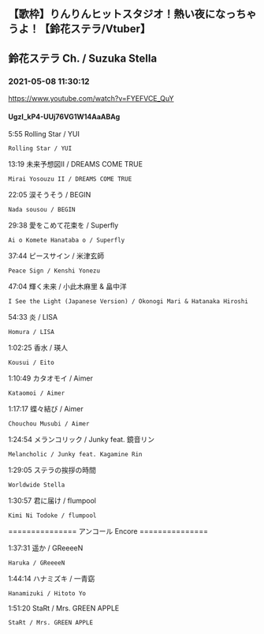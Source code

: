 ## 【歌枠】りんりんヒットスタジオ！熱い夜になっちゃうよ！【鈴花ステラ/Vtuber】
## 鈴花ステラ Ch. / Suzuka Stella
### 2021-05-08 11:30:12
https://www.youtube.com/watch?v=FYEFVCE_QuY
#### Ugzl_kP4-UUj76VG1W14AaABAg
5:55	Rolling Star / YUI

	Rolling Star / YUI



13:19	未来予想図II / DREAMS COME TRUE

	Mirai Yosouzu II / DREAMS COME TRUE



22:05	涙そうそう / BEGIN

	Nada sousou / BEGIN



29:38	愛をこめて花束を / Superfly

	Ai o Komete Hanataba o / Superfly



37:44	ピースサイン / 米津玄師

	Peace Sign / Kenshi Yonezu



47:04	輝く未来 / 小此木麻里 & 畠中洋

	I See the Light (Japanese Version) / Okonogi Mari & Hatanaka Hiroshi



54:33	炎 / LISA

	Homura / LISA



1:02:25	香水 / 瑛人

	Kousui / Eito



1:10:49	カタオモイ / Aimer

	Kataomoi / Aimer



1:17:17	蝶々結び / Aimer

	Chouchou Musubi / Aimer



1:24:54 メランコリック / Junky feat. 鏡音リン

	Melancholic / Junky feat. Kagamine Rin



1:29:05	ステラの挨拶の時間

	Worldwide Stella



1:30:57	君に届け / flumpool

	Kimi Ni Todoke / flumpool



=============== アンコール Encore ===============



1:37:31	遥か / GReeeeN

	Haruka / GReeeeN



1:44:14	ハナミズキ / 一青窈

	Hanamizuki / Hitoto Yo



1:51:20	StaRt / Mrs. GREEN APPLE

	StaRt / Mrs. GREEN APPLE

